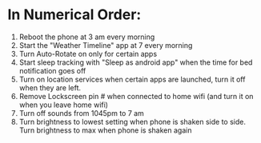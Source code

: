 # In Numerical Order:

1. Reboot the phone at 3 am every morning
2. Start the "Weather Timeline" app at 7 every morning
3. Turn Auto-Rotate on only for certain apps
4. Start sleep tracking with "Sleep as android app" when the time for bed notification goes off
5. Turn on location services when certain apps are launched, turn it off when they are left.
6. Remove Lockscreen pin # when connected to home wifi (and turn it on when you leave home wifi)
7. Turn off sounds from 1045pm to 7 am
8. Turn brightness to lowest setting when phone is shaken side to side. Turn brightness to max when phone is shaken again
